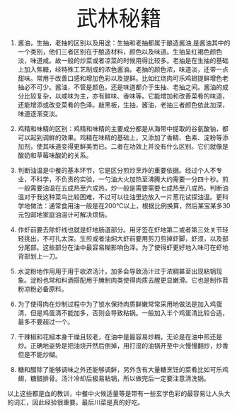 <center><font face="楷体" size='8px'>武林秘籍</font></center>

1. 酱油，生抽，老抽的区别以及用途：生抽和老抽都属于酿造酱油,是酱油其中的一个类别，他们三者区别在于酿造材料，颜色以及味道。生抽呈红褐色颜色淡，味道咸。故一般的炒菜或者凉菜的时候用得比较多。老抽是在生抽的基础上加入焦糖，经特殊工艺制成的浓色酱油。老抽的颜色浓，味道淡，还带一点甜味。常用于改善口感和增加色彩以及提鲜。比如红烧肉可乐鸡翅提鲜增色老抽必不可少。酱油，不管是颜色，还是味道都介于生抽、老抽之间。酱油的成分比较复杂，以咸味为主，亦有鲜味、香味等。它能增加和改善菜肴的味道，还能增添或改变菜肴的色泽。敲黑板，生抽，酱油，老抽三者颜色依此加深，味道逐渐变淡。

2. 鸡精和味精的区别：鸡精和味精的主要成分都是从海带中提取的谷氨酸钠，都可以起到调鲜的效果。鸡精在味精的基础上，又添加了香精、色素、淀粉等添加剂，使其味道变得更鲜美而已。二者在功效上并没有什么区别。它们就像是酸奶和草莓味酸奶的关系。
3. 判断油温是中餐的基本环节，它是区分煎炒烹炸的重要依据。经过个人不专业，不科学，不负责的实验，一勺油大火加热至沸腾大约需要一分四十秒。煎一般需要油温在五成热至六成热，炒一般是需要需要七成热至八成热。判断油温对于我这种菜鸟比较困难，不过可以往油里边放入一片葱花试探油温。更科学地做法：通常食用油一般是在200℃以上，根据比例换算，然后某宝某多30元包邮地家庭油温计可解决烦恼。 

3. 作虾前要去除虾线也就是虾地肠道部分。用牙签在虾地第二或者第三处关节轻轻挑出，不可扎太深。生煎或者油焖大虾前要用剪刀剪掉虾脚，虾须，以及部分尾部。这些部分在油中最容易糊影响色泽。为了使得虾更好地入味可在虾地背部划上一刀。

4. 水淀粉地作用用于用于收浓汤汁，加多会导致汤汁过于浓稠甚至出现粘锅现象。淀粉也常和料酒搭配用于腌制肉类使得肉质去腥更显嫩滑。它也是制作苕粉凉粉必备原料。

5. 为了使得肉在炒制过程中为了锁水保持肉质鲜嫩常常采用地做法是加入鸡蛋清，但是鸡蛋清不能加多，否则会导致粘锅。一般加入半个鸡蛋清比较合适，最多不要超过一个。

6. 干辣椒和花椒本身干燥且较老，在油中是最容易炒糊，无论是在油中煎还是炒。正确地姿势是把油烧开然后倒掉，用打湿的油锅开至中火慢慢翻炒，炒香但是不能炒糊。 

7. 糖和醋除了能够调味之外还能够调鲜，另外含有大量糖烹饪的菜肴比如可乐鸡翅，糖醋排骨。汤汁冷却后极易粘锅，所以做完后一定要注意清洗锅。

以上这些都是血的教训，中餐中火候适量等是带有一些玄学色彩的最容易让人头大的词汇，因此经验很重要。最后川菜是真的好吃。 